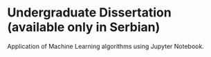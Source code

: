 # Undergraduate Dissertation (available only in Serbian)
Application of Machine Learning algorithms using Jupyter Notebook.
